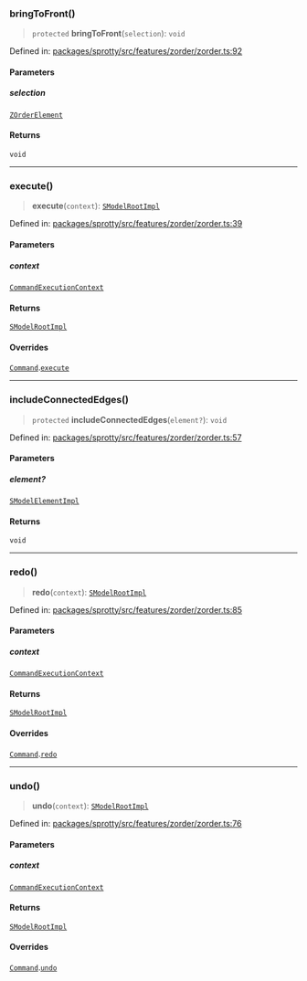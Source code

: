 
### bringToFront()

> `protected` **bringToFront**(`selection`): `void`

Defined in: [packages/sprotty/src/features/zorder/zorder.ts:92](https://github.com/eclipse-sprotty/sprotty/blob/f9b2433481cc27a1ac0c92d525a92039ae7f6c76/packages/sprotty/src/features/zorder/zorder.ts#L92)

#### Parameters

##### selection

[`ZOrderElement`](../TypeAlias.ZOrderElement)

#### Returns

`void`

***

### execute()

> **execute**(`context`): [`SModelRootImpl`](../Class.SModelRootImpl)

Defined in: [packages/sprotty/src/features/zorder/zorder.ts:39](https://github.com/eclipse-sprotty/sprotty/blob/f9b2433481cc27a1ac0c92d525a92039ae7f6c76/packages/sprotty/src/features/zorder/zorder.ts#L39)

#### Parameters

##### context

[`CommandExecutionContext`](../Interface.CommandExecutionContext)

#### Returns

[`SModelRootImpl`](../Class.SModelRootImpl)

#### Overrides

[`Command`](../Class.Command).[`execute`](../Class.Command.md#execute)

***

### includeConnectedEdges()

> `protected` **includeConnectedEdges**(`element?`): `void`

Defined in: [packages/sprotty/src/features/zorder/zorder.ts:57](https://github.com/eclipse-sprotty/sprotty/blob/f9b2433481cc27a1ac0c92d525a92039ae7f6c76/packages/sprotty/src/features/zorder/zorder.ts#L57)

#### Parameters

##### element?

[`SModelElementImpl`](../Class.SModelElementImpl)

#### Returns

`void`

***

### redo()

> **redo**(`context`): [`SModelRootImpl`](../Class.SModelRootImpl)

Defined in: [packages/sprotty/src/features/zorder/zorder.ts:85](https://github.com/eclipse-sprotty/sprotty/blob/f9b2433481cc27a1ac0c92d525a92039ae7f6c76/packages/sprotty/src/features/zorder/zorder.ts#L85)

#### Parameters

##### context

[`CommandExecutionContext`](../Interface.CommandExecutionContext)

#### Returns

[`SModelRootImpl`](../Class.SModelRootImpl)

#### Overrides

[`Command`](../Class.Command).[`redo`](../Class.Command.md#redo)

***

### undo()

> **undo**(`context`): [`SModelRootImpl`](../Class.SModelRootImpl)

Defined in: [packages/sprotty/src/features/zorder/zorder.ts:76](https://github.com/eclipse-sprotty/sprotty/blob/f9b2433481cc27a1ac0c92d525a92039ae7f6c76/packages/sprotty/src/features/zorder/zorder.ts#L76)

#### Parameters

##### context

[`CommandExecutionContext`](../Interface.CommandExecutionContext)

#### Returns

[`SModelRootImpl`](../Class.SModelRootImpl)

#### Overrides

[`Command`](../Class.Command).[`undo`](../Class.Command.md#undo)
